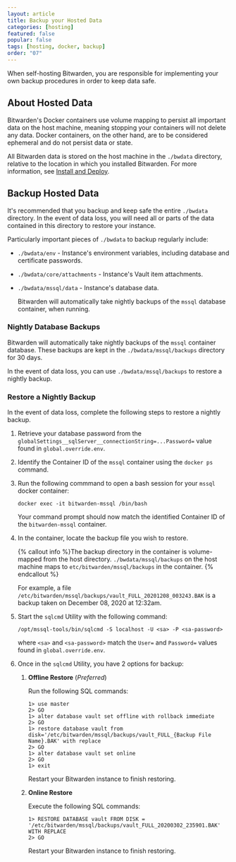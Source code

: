 ```yaml
---
layout: article
title: Backup your Hosted Data
categories: [hosting]
featured: false
popular: false
tags: [hosting, docker, backup]
order: "07"
---
```


When self-hosting Bitwarden, you are responsible for implementing your own backup procedures in order to keep data safe.

## About Hosted Data

Bitwarden's Docker containers use volume mapping to persist all important data on the host machine, meaning stopping your containers will not delete any data. Docker containers, on the other hand, are to be considered ephemeral and do not persist data or state.

All Bitwarden data is stored on the host machine in the `./bwdata` directory, relative to the location in which you installed Bitwarden. For more information, see [Install and Deploy]({{site.baseurl}}/article/install-on-premise/#install-bitwarden).

## Backup Hosted Data

It's recommended that you backup and keep safe the entire `./bwdata` directory. In the event of data loss, you will need all or parts of the data contained in this directory to restore your instance.

Particularly important pieces of `./bwdata` to backup regularly include:

- `./bwdata/env` - Instance's environment variables, including database and certificate passwords.
- `./bwdata/core/attachments` - Instance's Vault item attachments.
- `./bwdata/mssql/data` - Instance's database data.

  Bitwarden will automatically take nightly backups of the `mssql` database container, when running.

### Nightly Database Backups

Bitwarden will automatically take nightly backups of the `mssql` container database. These backups are kept in the `./bwdata/mssql/backups` directory for 30 days.

In the event of data loss, you can use `./bwdata/mssql/backups` to restore a nightly backup.

### Restore a Nightly Backup

In the event of data loss, complete the following steps to restore a nightly backup.

1. Retrieve your database password from the `globalSettings__sqlServer__connectionString=...Password=` value found in `global.override.env`.
2. Identify the Container ID of the `mssql` container using the `docker ps` command.
3. Run the following commmand to open a bash session for your `mssql` docker container:

   ```
   docker exec -it bitwarden-mssql /bin/bash
   ```

   Your command prompt should now match the identified Container ID of the `bitwarden-mssql` container.
4. In the container, locate the backup file you wish to restore.

   {% callout info %}The backup directory in the container is volume-mapped from the host directory. `./bwdata/mssql/backups` on the host machine maps to `etc/bitwarden/mssql/backups` in the container.
   {% endcallout %}

   For example, a file `/etc/bitwarden/mssql/backups/vault_FULL_20201208_003243.BAK` is a backup taken on December 08, 2020 at 12:32am.

5. Start the `sqlcmd` Utility with the following command:

   ```
   /opt/mssql-tools/bin/sqlcmd -S localhost -U <sa> -P <sa-password>
   ```

   where `<sa>` and `<sa-password>` match the `User=` and `Password=` values found in `global.override.env`.
6. Once in the `sqlcmd` Utility, you have 2 options for backup:

   1. **Offline Restore** (*Preferred*)

      Run the following SQL commands:
      ```
      1> use master
      2> GO
      1> alter database vault set offline with rollback immediate
      2> GO
      1> restore database vault from disk='/etc/bitwarden/mssql/backups/vault_FULL_{Backup File Name}.BAK' with replace
      2> GO
      ​1> alter database vault set online
      2> GO
      1> exit
      ```
      Restart your Bitwarden instance to finish restoring.
   2. **Online Restore**

      Execute the following SQL commands:
      ```
      1> RESTORE DATABASE vault FROM DISK = '/etc/bitwarden/mssql/backups/vault_FULL_20200302_235901.BAK' WITH REPLACE
      2> GO
      ```
      Restart your Bitwarden instance to finish restoring.
